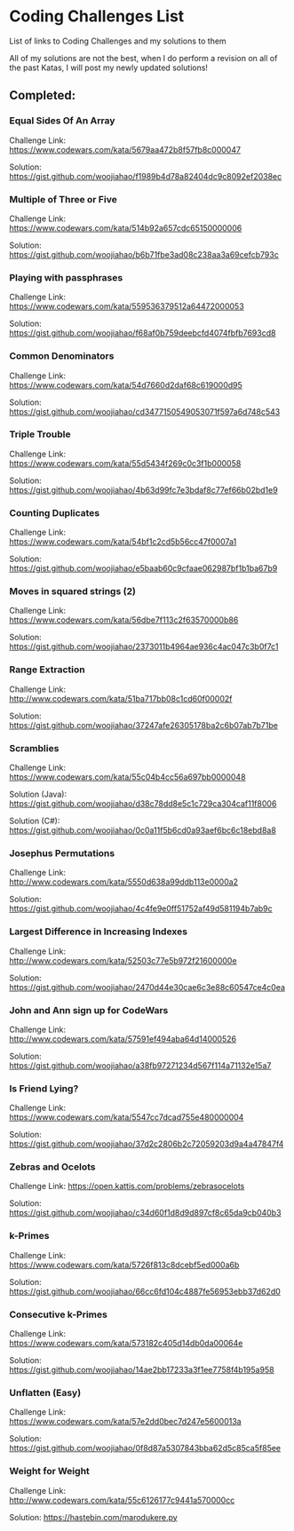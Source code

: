 # Coding Challenges List
List of links to Coding Challenges and my solutions to them

All of my solutions are not the best, when I do perform a revision on all of the past Katas, I will post my newly updated solutions!

## Completed:
### Equal Sides Of An Array
Challenge Link: https://www.codewars.com/kata/5679aa472b8f57fb8c000047

Solution: https://gist.github.com/woojiahao/f1989b4d78a82404dc9c8092ef2038ec

### Multiple of Three or Five
Challenge Link: https://www.codewars.com/kata/514b92a657cdc65150000006

Solution: https://gist.github.com/woojiahao/b6b71fbe3ad08c238aa3a69cefcb793c

### Playing with passphrases
Challenge Link: https://www.codewars.com/kata/559536379512a64472000053

Solution: https://gist.github.com/woojiahao/f68af0b759deebcfd4074fbfb7693cd8

### Common Denominators
Challenge Link: https://www.codewars.com/kata/54d7660d2daf68c619000d95

Solution: https://gist.github.com/woojiahao/cd3477150549053071f597a6d748c543

### Triple Trouble
Challenge Link: https://www.codewars.com/kata/55d5434f269c0c3f1b000058

Solution: https://gist.github.com/woojiahao/4b63d99fc7e3bdaf8c77ef66b02bd1e9

### Counting Duplicates
Challenge Link: https://www.codewars.com/kata/54bf1c2cd5b56cc47f0007a1

Solution: https://gist.github.com/woojiahao/e5baab60c9cfaae062987bf1b1ba67b9

### Moves in squared strings (2)
Challenge Link: https://www.codewars.com/kata/56dbe7f113c2f63570000b86

Solution: https://gist.github.com/woojiahao/2373011b4964ae936c4ac047c3b0f7c1

### Range Extraction
Challenge Link: http://www.codewars.com/kata/51ba717bb08c1cd60f00002f

Solution: https://gist.github.com/woojiahao/37247afe26305178ba2c6b07ab7b71be

### Scramblies
Challenge Link: https://www.codewars.com/kata/55c04b4cc56a697bb0000048

Solution (Java): https://gist.github.com/woojiahao/d38c78dd8e5c1c729ca304caf11f8006

Solution (C#): https://gist.github.com/woojiahao/0c0a11f5b6cd0a93aef6bc6c18ebd8a8

### Josephus Permutations
Challenge Link: http://www.codewars.com/kata/5550d638a99ddb113e0000a2

Solution: https://gist.github.com/woojiahao/4c4fe9e0ff51752af49d581194b7ab9c

### Largest Difference in Increasing Indexes
Challenge Link: http://www.codewars.com/kata/52503c77e5b972f21600000e

Solution: https://gist.github.com/woojiahao/2470d44e30cae6c3e88c60547ce4c0ea

### John and Ann sign up for CodeWars 
Challenge Link: http://www.codewars.com/kata/57591ef494aba64d14000526

Solution: https://gist.github.com/woojiahao/a38fb97271234d567f114a71132e15a7

### Is Friend Lying?
Challenge Link: https://www.codewars.com/kata/5547cc7dcad755e480000004

Solution: https://gist.github.com/woojiahao/37d2c2806b2c72059203d9a4a47847f4

### Zebras and Ocelots
Challenge Link: https://open.kattis.com/problems/zebrasocelots

Solution: https://gist.github.com/woojiahao/c34d60f1d8d9d897cf8c65da9cb040b3

### k-Primes
Challenge Link: https://www.codewars.com/kata/5726f813c8dcebf5ed000a6b

Solution: https://gist.github.com/woojiahao/66cc6fd104c4887fe56953ebb37d62d0

### Consecutive k-Primes
Challenge Link: https://www.codewars.com/kata/573182c405d14db0da00064e

Solution: https://gist.github.com/woojiahao/14ae2bb17233a3f1ee7758f4b195a958

### Unflatten (Easy)
Challenge Link: https://www.codewars.com/kata/57e2dd0bec7d247e5600013a

Solution: https://gist.github.com/woojiahao/0f8d87a5307843bba62d5c85ca5f85ee

### Weight for Weight
Challenge Link: http://www.codewars.com/kata/55c6126177c9441a570000cc

Solution: https://hastebin.com/marodukere.py
